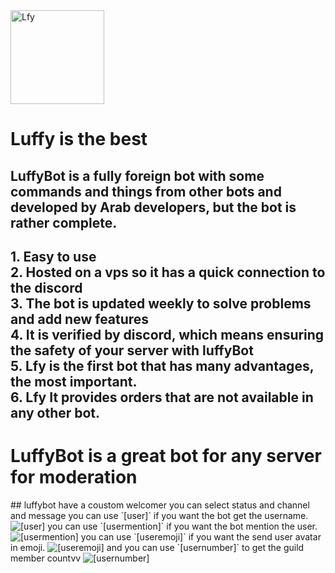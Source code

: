 <img alt="Lfy" width="150" height="150" src="https://cdn.discordapp.com/avatars/652156490819436544/315e971592329e6119f2dacec345d83d.png?size=1024">  


# Luffy is the best

<h2>LuffyBot is a fully foreign bot with some commands and things from other bots and developed by Arab developers, but the bot is rather complete.
</h2>
<h2>1. Easy to use<br>
2. Hosted on a vps so it has a quick connection to the discord<br>
3. The bot is updated weekly to solve problems and add new features<br>
4. It is verified by discord, which means ensuring the safety of your server with luffyBot<br>
5. Lfy is the first bot that has many advantages, the most important.<br>
6. Lfy It provides orders that are not available in any other bot.<br>
</h2>
<h1>LuffyBot is a great bot for any server for moderation
</h1>
## luffybot have a coustom welcomer you can select status and channel and message
you can use `[user]` if you want the bot get the username.
<img alt="[user]" src="https://cdn.discordapp.com/attachments/722399309706035250/722399349249671208/user.png">
you can use `[usermention]` if you want the bot mention the user.
<img alt="[usermention]" src="https://cdn.discordapp.com/attachments/722399309706035250/722399352248860782/usernention.png">
you can use `[useremoji]` if you want the send user avatar in emoji.
<img alt="[useremoji]" src="https://cdn.discordapp.com/attachments/722399309706035250/722399351024124004/useremoji.png">
and you can use `[usernumber]` to get the guild member countvv
<img alt="[usernumber]" src="https://cdn.discordapp.com/attachments/722399309706035250/722399353511346236/usernumber.png"
